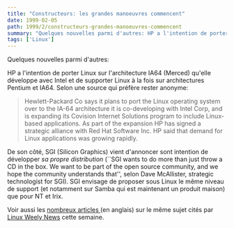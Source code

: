 ```yaml
---
title: "Constructeurs: les grandes manoeuvres commencent"
date: 1999-02-05
path: 1999/2/constructeurs-grandes-manoeuvres-commencent
summary: "Quelques nouvelles parmi d'autres: HP a l'intention de porter Linux sur l'architecture IA64 (Merced) qu'elle développe avec Intel et de supporter Linux à la fois sur architectures Pentium et IA64."
tags: ['Linux']
---
```


<P>
Quelques nouvelles parmi d'autres:
</P>

<P>
HP a l'intention de porter Linux sur l'architecture IA64 (Merced) qu'elle
développe avec Intel et de supporter Linux à la fois sur architectures Pentium
et IA64. Selon une source qui préfère rester anonyme:
</P>

<BLOCKQUOTE>
Hewlett-Packard Co says it plans to port the Linux operating system over
to the IA-64 architecture it is co-developing with Intel Corp, and is
expanding its Covision Internet Solutions program to include Linux-based
applications. As part of the expansion HP has signed a strategic alliance
with Red Hat Software Inc. HP said that demand for Linux applications was
growing rapidly.
</BLOCKQUOTE>
<P>
De son côté, SGI (Silicon Graphics) vient d'annoncer sont intention
de développer <EM>sa propre distribution</EM> (``SGI wants to do more
than just throw a CD in the box. We want to be part of the open source
community, and we hope the community understands that'', selon Dave
McAllister, strategic technologist for SGI). SGI envisage de proposer
sous Linux le même niveau de support (et notamment sur Samba qui est maintenant
un produit maison) que pour NT et Irix.
</P>

<P>
Voir aussi les <A HREF="http://lwn.net/1999/0204/press.phtml">nombreux
articles </A> (en anglais) sur le même sujet cités par <A HREF="http://lwn.net/">Linux Weely News</A> cette semaine.
</P>


